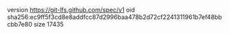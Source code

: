 version https://git-lfs.github.com/spec/v1
oid sha256:ec9ff5f3cd8e8addfcc87d2996baa478b2d72cf2241311961b7ef48bbcbb7e80
size 17435
